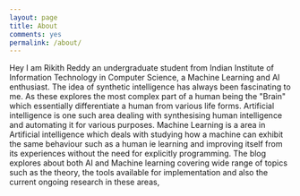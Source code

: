 ```yaml
---
layout: page
title: About
comments: yes
permalink: /about/
---
```


Hey I am Rikith Reddy an undergraduate student from Indian Institute of Information Technology in Computer Science, a Machine Learning and AI enthusiast. The idea of synthetic intelligence has always been fascinating to me. As these explores the most complex part of a human being the "Brain" which essentially differentiate a human from various life forms. Artificial intelligence is one such area dealing with synthesising human intelligence and automating it for various purposes. Machine Learning is a area in Artificial intelligence which deals with studying how a machine can exhibit the same behaviour such as a human ie learning and improving itself from its experiences without the need for explicitly programming. The blog explores about both AI and Machine learning covering wide range of topics such as the theory, the tools available for implementation and also the current ongoing research in these areas,
